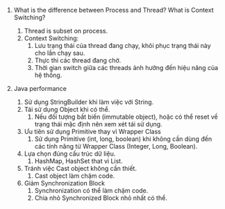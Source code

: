 1. What is the difference between Process and Thread? What is Context Switching?
	1. Thread is subset on process.
	2. Context Switching:
		1. Lưu trạng thái của thread đang chạy, khôi phục trạng thái này cho lần chạy sau.
		2. Thực thi các thread đang chờ.
		3. Thời gian switch giữa các threads ảnh hưởng đến hiệu năng của hệ thống.

2. Java performance
	1. Sử dụng StringBuilder khi làm việc với String.
	2. Tái sử dụng Object khi có thể.
		1. Nếu đối tượng bất biến (immutable object), hoặc có thể reset về trạng thái mặc định nên xem xét tái sử dụng.
	3. Ưu tiên sử dụng Primitive thay vì Wrapper Class
		1. Sử dụng Primitive (int, long, boolean) khi không cần dùng đến các tính năng từ Wrapper Class (Integer, Long, Boolean).
	4. Lựa chọn đúng cấu trúc dữ liệu.
		1. HashMap, HashSet that vì List.
	5. Tránh việc Cast object không cần thiết.
		1. Cast object làm chậm code.
	6. Giảm Synchronization Block
		1. Synchronization có thể làm chậm code.
		2. Chia nhỏ Synchronized Block nhỏ nhất có thể.